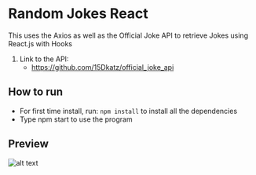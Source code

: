 # Random Jokes React
This uses the Axios as well as the Official Joke API to retrieve Jokes using React.js with Hooks
1. Link to the API:
   - https://github.com/15Dkatz/official_joke_api

## How to run
- For first time install, run:
``` npm install ``` to install all the dependencies
- Type npm start to use the program

## Preview
![alt text](https://i.gyazo.com/c07705303082691ee37f7a9a916ec446.png)
